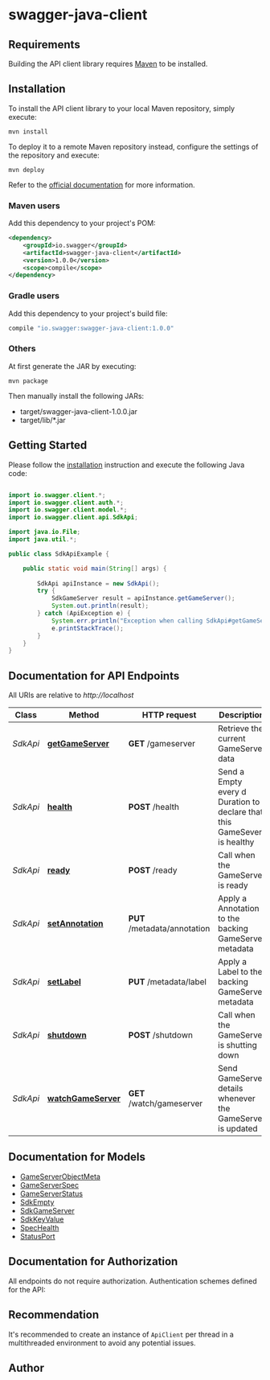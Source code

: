 # swagger-java-client

## Requirements

Building the API client library requires [Maven](https://maven.apache.org/) to be installed.

## Installation

To install the API client library to your local Maven repository, simply execute:

```shell
mvn install
```

To deploy it to a remote Maven repository instead, configure the settings of the repository and execute:

```shell
mvn deploy
```

Refer to the [official documentation](https://maven.apache.org/plugins/maven-deploy-plugin/usage.html) for more information.

### Maven users

Add this dependency to your project's POM:

```xml
<dependency>
    <groupId>io.swagger</groupId>
    <artifactId>swagger-java-client</artifactId>
    <version>1.0.0</version>
    <scope>compile</scope>
</dependency>
```

### Gradle users

Add this dependency to your project's build file:

```groovy
compile "io.swagger:swagger-java-client:1.0.0"
```

### Others

At first generate the JAR by executing:

    mvn package

Then manually install the following JARs:

* target/swagger-java-client-1.0.0.jar
* target/lib/*.jar

## Getting Started

Please follow the [installation](#installation) instruction and execute the following Java code:

```java

import io.swagger.client.*;
import io.swagger.client.auth.*;
import io.swagger.client.model.*;
import io.swagger.client.api.SdkApi;

import java.io.File;
import java.util.*;

public class SdkApiExample {

    public static void main(String[] args) {
        
        SdkApi apiInstance = new SdkApi();
        try {
            SdkGameServer result = apiInstance.getGameServer();
            System.out.println(result);
        } catch (ApiException e) {
            System.err.println("Exception when calling SdkApi#getGameServer");
            e.printStackTrace();
        }
    }
}

```

## Documentation for API Endpoints

All URIs are relative to *http://localhost*

Class | Method | HTTP request | Description
------------ | ------------- | ------------- | -------------
*SdkApi* | [**getGameServer**](docs/SdkApi.md#getGameServer) | **GET** /gameserver | Retrieve the current GameServer data
*SdkApi* | [**health**](docs/SdkApi.md#health) | **POST** /health | Send a Empty every d Duration to declare that this GameSever is healthy
*SdkApi* | [**ready**](docs/SdkApi.md#ready) | **POST** /ready | Call when the GameServer is ready
*SdkApi* | [**setAnnotation**](docs/SdkApi.md#setAnnotation) | **PUT** /metadata/annotation | Apply a Annotation to the backing GameServer metadata
*SdkApi* | [**setLabel**](docs/SdkApi.md#setLabel) | **PUT** /metadata/label | Apply a Label to the backing GameServer metadata
*SdkApi* | [**shutdown**](docs/SdkApi.md#shutdown) | **POST** /shutdown | Call when the GameServer is shutting down
*SdkApi* | [**watchGameServer**](docs/SdkApi.md#watchGameServer) | **GET** /watch/gameserver | Send GameServer details whenever the GameServer is updated


## Documentation for Models

 - [GameServerObjectMeta](docs/GameServerObjectMeta.md)
 - [GameServerSpec](docs/GameServerSpec.md)
 - [GameServerStatus](docs/GameServerStatus.md)
 - [SdkEmpty](docs/SdkEmpty.md)
 - [SdkGameServer](docs/SdkGameServer.md)
 - [SdkKeyValue](docs/SdkKeyValue.md)
 - [SpecHealth](docs/SpecHealth.md)
 - [StatusPort](docs/StatusPort.md)


## Documentation for Authorization

All endpoints do not require authorization.
Authentication schemes defined for the API:

## Recommendation

It's recommended to create an instance of `ApiClient` per thread in a multithreaded environment to avoid any potential issues.

## Author



